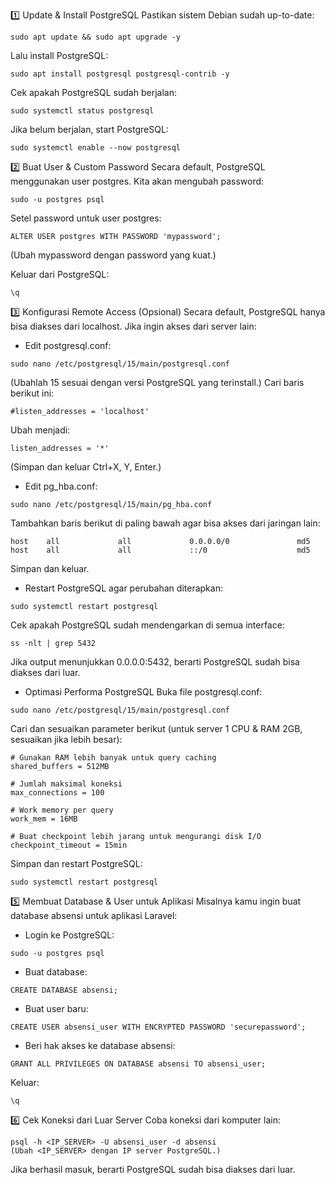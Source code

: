1️⃣ Update & Install PostgreSQL
Pastikan sistem Debian sudah up-to-date:

```
sudo apt update && sudo apt upgrade -y
```
Lalu install PostgreSQL:

```
sudo apt install postgresql postgresql-contrib -y
```
Cek apakah PostgreSQL sudah berjalan:

```
sudo systemctl status postgresql
```
Jika belum berjalan, start PostgreSQL:

```
sudo systemctl enable --now postgresql
```


2️⃣ Buat User & Custom Password
Secara default, PostgreSQL menggunakan user postgres. Kita akan mengubah password:

```
sudo -u postgres psql
```

Setel password untuk user postgres:

```
ALTER USER postgres WITH PASSWORD 'mypassword';
```
(Ubah mypassword dengan password yang kuat.)


Keluar dari PostgreSQL:

```
\q
```


3️⃣ Konfigurasi Remote Access (Opsional)
Secara default, PostgreSQL hanya bisa diakses dari localhost.
Jika ingin akses dari server lain:

- Edit postgresql.conf:
```
sudo nano /etc/postgresql/15/main/postgresql.conf
```
(Ubahlah 15 sesuai dengan versi PostgreSQL yang terinstall.)
Cari baris berikut ini:

```
#listen_addresses = 'localhost'
```

Ubah menjadi:

```
listen_addresses = '*'
```

(Simpan dan keluar Ctrl+X, Y, Enter.)

- Edit pg_hba.conf:

```
sudo nano /etc/postgresql/15/main/pg_hba.conf
```

Tambahkan baris berikut di paling bawah agar bisa akses dari jaringan lain:

```
host    all             all             0.0.0.0/0               md5
host    all             all             ::/0                    md5
```
Simpan dan keluar.

- Restart PostgreSQL agar perubahan diterapkan:

```
sudo systemctl restart postgresql
```


Cek apakah PostgreSQL sudah mendengarkan di semua interface:

```
ss -nlt | grep 5432
```

Jika output menunjukkan 0.0.0.0:5432, berarti PostgreSQL sudah bisa diakses dari luar.

- Optimasi Performa PostgreSQL
Buka file postgresql.conf:
```
sudo nano /etc/postgresql/15/main/postgresql.conf
```
Cari dan sesuaikan parameter berikut (untuk server 1 CPU & RAM 2GB, sesuaikan jika lebih besar):

```
# Gunakan RAM lebih banyak untuk query caching
shared_buffers = 512MB

# Jumlah maksimal koneksi
max_connections = 100

# Work memory per query
work_mem = 16MB

# Buat checkpoint lebih jarang untuk mengurangi disk I/O
checkpoint_timeout = 15min
```


Simpan dan restart PostgreSQL:

```
sudo systemctl restart postgresql
```


5️⃣ Membuat Database & User untuk Aplikasi
Misalnya kamu ingin buat database absensi untuk aplikasi Laravel:

- Login ke PostgreSQL:

```
sudo -u postgres psql
```

- Buat database:

```
CREATE DATABASE absensi;
```

- Buat user baru:

```
CREATE USER absensi_user WITH ENCRYPTED PASSWORD 'securepassword';
```

- Beri hak akses ke database absensi:

```
GRANT ALL PRIVILEGES ON DATABASE absensi TO absensi_user;
```
Keluar:

```
\q
```

6️⃣ Cek Koneksi dari Luar Server
Coba koneksi dari komputer lain:

```
psql -h <IP_SERVER> -U absensi_user -d absensi
(Ubah <IP_SERVER> dengan IP server PostgreSQL.)
```
Jika berhasil masuk, berarti PostgreSQL sudah bisa diakses dari luar.
